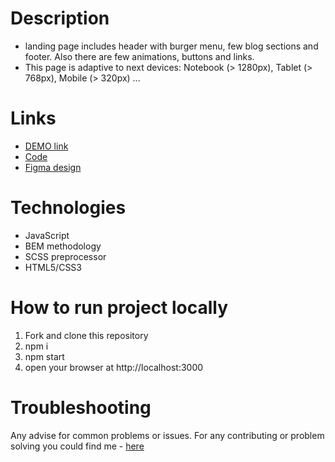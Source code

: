 # Description
- landing page includes header with burger menu, few blog sections and footer. Also there are few animations, buttons and links.
- This page is adaptive to next devices: Notebook (> 1280px), Tablet (> 768px), Mobile (> 320px) ...

# Links
- [DEMO link](https://yurasokal.github.io/plantin/)
- [Code](https://github.com/yurasokal/plantin)
- [Figma design](https://www.figma.com/file/A0brwCV3qVRsL4uqrTgT56/PlantIn%2F-Test-Case?node-id=1%3A37)

# Technologies
- JavaScript
- BEM methodology
- SCSS preprocessor
- HTML5/CSS3

# How to run project locally
1. Fork and clone this repository
2. npm i
3. npm start
4. open your browser at http://localhost:3000

# Troubleshooting

Any advise for common problems or issues. For any contributing or problem solving you could find me - [here](https://t.me/yurasokal)
